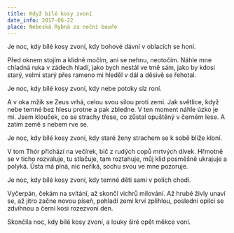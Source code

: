 ```yaml
---
title: Když bílé kosy zvoní
date_info: 2017-06-22
place: Nebeská Rybná za noční bouře
---
```


Je noc, kdy bílé kosy zvoní,
kdy bohové dávní v oblacích se honí.

Před oknem stojím a klidně močím,
ani se nehnu, neotočím.
Náhle mne chladná ruka v zádech hladí,
jako bych nestál ve tmě sám,
jako by kdosi starý, velmi starý
přes rameno mi hleděl v dál
a děsivě se řehotal.

Je noc, kdy bílé kosy zvoní,
kdy nebe potoky slz roní.

A v oka mžik se Zeus vrhá, celou svou silou proti zemi.
Jak světlice, když nebe temné
bez hlesu protne a pak zbledne.
V ten moment náhle úzko je mi.
Jsem klouček, co se strachy třese,
co zůstal opuštěný v černém lese.
A zatím země s nebem rve se.

Je noc, kdy bílé kosy zvoní,
kdy staré ženy strachem se k sobě blíže kloní.

V tom Thór přichází na večírek,
bič z rudých copů mrtvých dívek.
Hřmotně se v ticho rozvaluje,
tu stlačuje, tam roztahuje,
můj klid posměšně ukrajuje
a polyká.
Ústa má plná, nic neříká,
sochu svou ve mne pozoruje.

Je noc, kdy bílé kosy zvoní,
kdy temné děti sami v polích chodí.

Vyčerpán, čekám na svítání,
až skončí vichrů milování.
Až hrubé živly unaví se,
až jitro začne novou píseň,
pohladí zemi krví zplihlou,
poslední opilci se zdvihnou
a černí kosi rozezvoní den.

Skončila noc, kdy bílé kosy zvoní,
a louky širé opět měkce voní.
